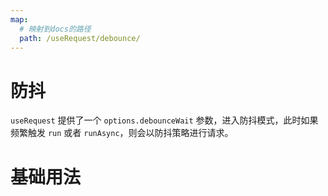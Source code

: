 ```yaml
---
map:
  # 映射到docs的路径
  path: /useRequest/debounce/
---
```


# 防抖

`useRequest` 提供了一个 `options.debounceWait` 参数，进入防抖模式，此时如果频繁触发 `run` 或者 `runAsync`，则会以防抖策略进行请求。

# 基础用法

<demo src="./demo/demo.vue"
  language="vue"
  title=""
  desc="input 框中快速输入文本,频繁触发 run，只会在最后一次触发结束后等待 500ms 执行">
</demo>
